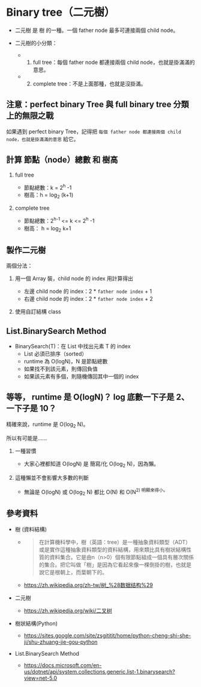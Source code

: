# Binary tree（二元樹）

* 二元樹 是 樹 的一種。一個 father node 最多可連接兩個 child node。

* 二元樹的小分類：
  * 1. full tree：每個 father node 都連接兩個 child node，也就是掛滿滿的意思。
  * 2. complete tree：不是上面那種，也就是沒掛滿。

## 注意：perfect binary Tree 與 full binary tree 分類上的無限之戰

如果遇到 perfect binary Tree，記得把 `每個 father node 都連接兩個 child node，也就是掛滿滿的意思` 給它。

## 計算 節點（node）總數 和 樹高

1. full tree
   * 節點總數：k = 2<sup>h</sup> -1
   * 樹高：h = log<sub>2</sub> (k+1)

2. complete tree
   * 節點總數：2<sup>h-1</sup> <= k <= 2<sup>h</sup> -1
   * 樹高：	h = log<sub>2</sub> k+1

## 製作二元樹

兩個分法：

1. 用一個 Array 裝，child node 的 index 用計算得出
   * 左邊 child node 的 index：2 * `father node index` + 1
   * 右邊 child node 的 index：2 * `father node index` + 2

2. 使用自訂結構 class

## List<T>.BinarySearch Method

* BinarySearch(T)：在 List 中找出元素 T 的 index
  * List 必須已排序（sorted）
  * runtime 為 O(logN)，N 是節點總數
  * 如果找不到該元素，則傳回負值
  * 如果該元素有多個，則隨機傳回其中一個的 index

## 等等， runtime 是 O(logN)？ log 底數一下子是 2、一下子是 10？

精確來說，runtime 是 O(log<sub>2</sub> N)。

所以有可能是……

1. 一種習慣
   * 大家心裡都知道 O(logN) 是 簡寫/化 O(log<sub>2</sub> N)，因為懶。

2. 這種懶並不會影響大多數的判斷
   * 無論是 O(logN) 或 O(log<sub>2</sub> N) 都比 O(N) 和 O(N<sup>2</sub>) 明顯來得小。

## 參考資料

* 樹 (資料結構)
  * > 在計算機科學中，樹（英語：tree）是一種抽象資料類型（ADT）或是實作這種抽象資料類型的資料結構，用來類比具有樹狀結構性質的資料集合。它是由n（n>0）個有限節點組成一個具有層次關係的集合。把它叫做「樹」是因為它看起來像一棵倒掛的樹，也就是說它是根朝上，而葉朝下的。
  * https://zh.wikipedia.org/zh-tw/树_%28数据结构%29

* 二元樹
  * https://zh.wikipedia.org/wiki/二叉树

* 樹狀結構(Python)
  * https://sites.google.com/site/zsgititit/home/python-cheng-shi-she-ji/shu-zhuang-jie-gou-python

* List<T>.BinarySearch Method
  * https://docs.microsoft.com/en-us/dotnet/api/system.collections.generic.list-1.binarysearch?view=net-5.0
